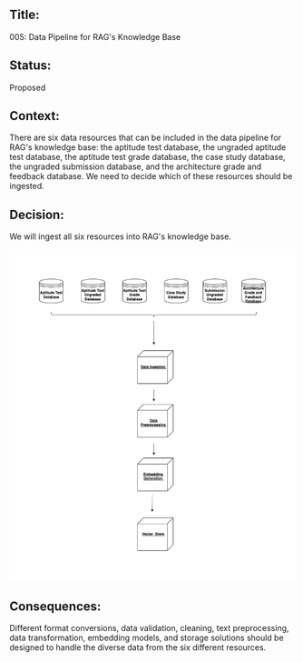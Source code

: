 ## Title: 

005: Data Pipeline for RAG's Knowledge Base

## Status: 

Proposed

## Context:

There are six data resources that can be included in the data pipeline for RAG's knowledge base: the aptitude test database, the ungraded aptitude test database, the aptitude test grade database, the case study database, the ungraded submission database, and the architecture grade and feedback database. We need to decide which of these resources should be ingested.

## Decision:

We will ingest all six resources into RAG's knowledge base.

![Data Pipeline](assets/datapipeline.jpg)

## Consequences:

Different format conversions, data validation, cleaning, text preprocessing, data transformation, embedding models, and storage solutions should be designed to handle the diverse data from the six different resources.

